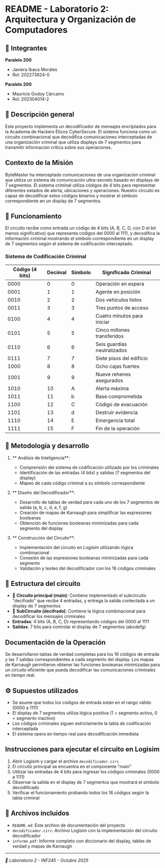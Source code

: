 # README - Laboratorio 2: Arquitectura y Organización de Computadores

## 👥 Integrantes

**Paralelo 200**
* Javiera Ibaca Morales
* Rol: 202273624-0

**Paralelo 200**
* Mauricio Godoy Cárcamo
* Rol: 202304014-2

## 📝 Descripción general
Este proyecto implementa un decodificador de mensajes encriptados para la Academia de Hackers Éticos CyberSecure. El sistema funciona como un circuito combinacional que decodifica comunicaciones interceptadas de una organización criminal que utiliza displays de 7 segmentos para transmitir información crítica sobre sus operaciones.

## Contexto de la Misión
ByteMaster ha interceptado comunicaciones de una organización criminal que utiliza un sistema de comunicación ultra-secreto basado en displays de 7 segmentos. El sistema criminal utiliza códigos de 4 bits para representar diferentes estados de alerta, ubicaciones y operaciones. Nuestro circuito es capaz de decodificar estos códigos binarios y mostrar el símbolo correspondiente en un display de 7 segmentos.

## 🚀 Funcionamiento
El circuito recibe como entrada un código de 4 bits (A, B, C, D, con D el bit menos significativo) que representa códigos del 0000 al 1111, y decodifica la información criminal mostrando el símbolo correspondiente en un display de 7 segmentos según el sistema de codificación interceptado.

### Sistema de Codificación Criminal
| Código (4 bits)  | Decimal | Símbolo | Significado Criminal        |
|------------------|---------|---------|-----------------------------|
| 0000             | 0       | 0       | Operación en espera         |
| 0001             | 1       | 1       | Agente en posición          |
| 0010             | 2       | 2       | Dos vehículos listos        |
| 0011             | 3       | 3       | Tres puntos de acceso       |
| 0100             | 4       | 4       | Cuatro minutos para iniciar |
| 0101             | 5       | 5       | Cinco millones transferidos |
| 0110             | 6       | 6       | Seis guardias neutralizados |
| 0111             | 7       | 7       | Siete pisos del edificio    |
| 1000             | 8       | 8       | Ocho cajas fuertes          |
| 1001             | 9       | 9       | Nueve rehenes asegurados    |
| 1010             | 10      | A       | Alerta máxima               | 
| 1011             | 11      | b       | Base comprometida           |
| 1100             | 12      | C       | Código de evacuación        |
| 1101             | 13      | d       | Destruir evidencia          |
| 1110             | 14      | E       | Emergencia total            |
| 1111             | 15      | F       | Fin de la operación         |

## 🔧 Metodología y desarrollo
1. ** Análisis de Inteligencia**: 
   * Comprensión del sistema de codificación utilizado por los criminales
   * Identificación de las entradas (4 bits) y salidas (7 segmentos del display)
   * Mapeo de cada código criminal a su símbolo correspondiente

2. ** Diseño del Decodificador**:
   * Desarrollo de tablas de verdad para cada uno de los 7 segmentos de salida (a, b, c, d, e, f, g)
   * Creación de mapas de Karnaugh para simplificar las expresiones booleanas
   * Obtención de funciones booleanas minimizadas para cada segmento del display

3. ** Construcción del Circuito**:
   * Implementación del circuito en Logisim utilizando lógica combinacional
   * Conexión de las expresiones booleanas minimizadas para cada segmento
   * Validación y testeo del decodificador con los 16 códigos criminales

## 🧩 Estructura del circuito
* 📄 **Circuito principal (main)**: Contiene implementado el subcircuito "decifrado" que recibe 4 entradas, y entrega la salida contectada a un display de 7 segmentos
* 📄 **SubCircuito (decifrado)**: Contiene la lógica combinacional para decodificar los mensajes criminales
*  **Entradas**: 4 bits (A, B, C, D) representando códigos del 0000 al 1111
*  **Salidas**: 7 bits para controlar el display de 7 segmentos (abcdefg)

## Documentación de la Operación
Se desarrollaron tablas de verdad completas para los 16 códigos de entrada y las 7 salidas correspondientes a cada segmento del display. Los mapas de Karnaugh permitieron obtener las funciones booleanas minimizadas para un circuito eficiente que pueda decodificar las comunicaciones criminales en tiempo real.

## ⚙️ Supuestos utilizados
* Se asume que todos los códigos de entrada están en el rango válido (0000 a 1111)
* El display de 7 segmentos utiliza lógica positiva (1 = segmento activo, 0 = segmento inactivo)
* Los códigos criminales siguen estrictamente la tabla de codificación interceptada
* El sistema opera en tiempo real para decodificación inmediata

## Instrucciones para ejecutar el circuito en Logisim
1. Abrir Logisim y cargar el archivo `decodificador.circ`
2. El circuito principal se encuentra en el componente "main"
3. Utilizar las entradas de 4 bits para ingresar los códigos criminales (0000 a 1111)
4. Observar la salida en el display de 7 segmentos que mostrará el símbolo decodificado
5. Verificar el funcionamiento probando todos los 16 códigos según la tabla criminal

## 📁 Archivos incluidos
* `README.md`: Este archivo de documentación del proyecto
* `decodificador.circ`: Archivo Logisim con la implementación del circuito decodificador
* `informe.pdf`: Informe completo con diccionario del display, tablas de verdad y mapas de Karnaugh

---
*🏥 Laboratorio 2 - INF245 - Octubre 2025*
